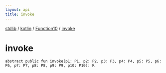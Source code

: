 ```yaml
---
layout: api
title: invoke
---
```

[stdlib](../../index.md) / [kotlin](../index.md) / [Function10](index.md) / [invoke](invoke.md)

# invoke

```
abstract public fun invoke(p1: P1, p2: P2, p3: P3, p4: P4, p5: P5, p6: P6, p7: P7, p8: P8, p9: P9, p10: P10): R
```
